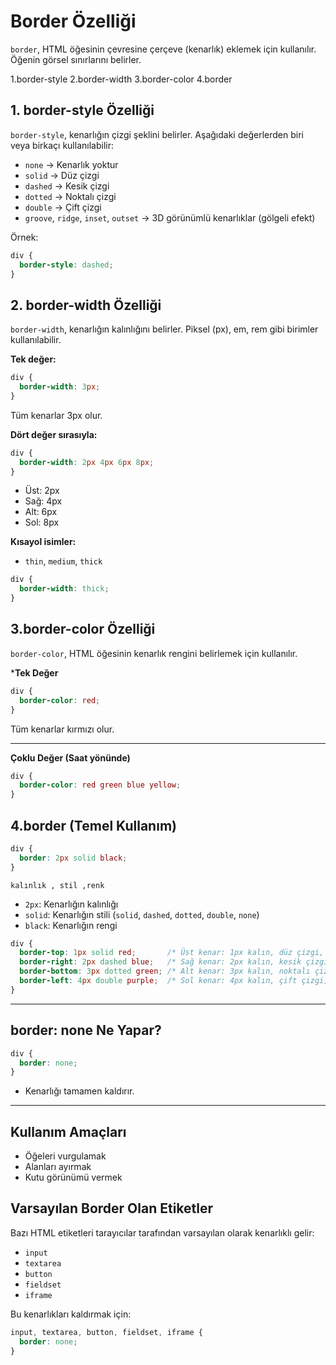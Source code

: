 # Border Özelliği

`border`, HTML öğesinin çevresine çerçeve (kenarlık) eklemek için kullanılır. Öğenin görsel sınırlarını belirler.

1.border-style
2.border-width
3.border-color
4.border

## 1. border-style Özelliği

`border-style`, kenarlığın çizgi şeklini belirler. Aşağıdaki değerlerden biri veya birkaçı kullanılabilir:

- `none` → Kenarlık yoktur  
- `solid` → Düz çizgi  
- `dashed` → Kesik çizgi  
- `dotted` → Noktalı çizgi  
- `double` → Çift çizgi  
- `groove`, `ridge`, `inset`, `outset` → 3D görünümlü kenarlıklar (gölgeli efekt)

Örnek:

```css
div {
  border-style: dashed;
}
```

## 2. border-width Özelliği

`border-width`, kenarlığın kalınlığını belirler. Piksel (px), em, rem gibi birimler kullanılabilir.

**Tek değer:**
```css
div {
  border-width: 3px;
}
```
Tüm kenarlar 3px olur.

**Dört değer sırasıyla:**

```css
div {
  border-width: 2px 4px 6px 8px;
}
```
- Üst: 2px  
- Sağ: 4px  
- Alt: 6px  
- Sol: 8px

**Kısayol isimler:**

- `thin`, `medium`, `thick`

```css
div {
  border-width: thick;
}
```

## 3.border-color Özelliği


`border-color`, HTML öğesinin kenarlık rengini belirlemek için kullanılır.


***Tek Değer**

```css
div {
  border-color: red;
}
```

Tüm kenarlar kırmızı olur.

---

**Çoklu Değer (Saat yönünde)**

```css
div {
  border-color: red green blue yellow;
}

```




## 4.border (Temel Kullanım)

```css
div {
  border: 2px solid black;
}
```
 `kalınlık , stil ,renk`

- `2px`: Kenarlığın kalınlığı  
- `solid`: Kenarlığın stili (`solid`, `dashed`, `dotted`, `double`, `none`)  
- `black`: Kenarlığın rengi

```css
div {
  border-top: 1px solid red;       /* Üst kenar: 1px kalın, düz çizgi, kırmızı */
  border-right: 2px dashed blue;   /* Sağ kenar: 2px kalın, kesik çizgi, mavi */
  border-bottom: 3px dotted green; /* Alt kenar: 3px kalın, noktalı çizgi, yeşil */
  border-left: 4px double purple;  /* Sol kenar: 4px kalın, çift çizgi, mor */
}
```


---


## border: none Ne Yapar?

```css
div {
  border: none;
}
```

- Kenarlığı tamamen kaldırır.

---

## Kullanım Amaçları

- Öğeleri vurgulamak  
- Alanları ayırmak  
- Kutu görünümü vermek

## Varsayılan Border Olan Etiketler

Bazı HTML etiketleri tarayıcılar tarafından varsayılan olarak kenarlıklı gelir:

- `input`  
- `textarea`  
- `button`  
- `fieldset`  
- `iframe`

Bu kenarlıkları kaldırmak için:

```css
input, textarea, button, fieldset, iframe {
  border: none;
}
```
